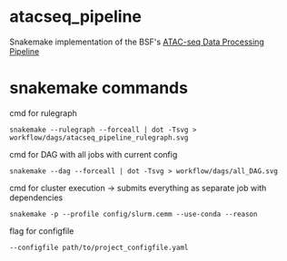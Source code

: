 # atacseq_pipeline
Snakemake implementation of the BSF's [ATAC-seq Data Processing Pipeline](https://github.com/berguner/atacseq_pipeline "ATAC-seq Data Processing Pipeline")


# snakemake commands

cmd for rulegraph
```
snakemake --rulegraph --forceall | dot -Tsvg > workflow/dags/atacseq_pipeline_rulegraph.svg
```

cmd for DAG with all jobs with current config
```
snakemake --dag --forceall | dot -Tsvg > workflow/dags/all_DAG.svg
```

cmd for cluster execution -> submits everything as separate job with dependencies
```
snakemake -p --profile config/slurm.cemm --use-conda --reason
```

flag for configfile 
```
--configfile path/to/project_configfile.yaml
```